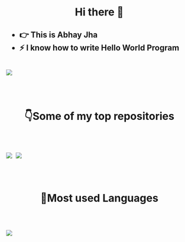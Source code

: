 <style>
    h1{
        text-align: center;
    }

    h1{
        text-align: center;
    }

    img{
        display: block;
        margin: auto;
    }

    div.repos{
        display: flex;
        column-gap: 2%;
        margin: auto;
        text-align: center;
    }
</style>

<h1> Hi there 👋 </h1>

<h2>
<ul>
<li>👉 This is Abhay Jha</li>
<li>⚡ I know how to write Hello World Program</li>
</ul>
</h2>

<br />

<a href="https://github.com/anuraghazra/github-readme-stats">
  <img src="https://github-readme-stats.vercel.app/api?username=AbhayJha24&show_icons=true&bg_color=30,e96443,904e95&text_color=fff&title_color=fff&icon_color=fff&border_radius=25&hide_border=true" />
</a>

<br />
<br />
<br />

<h1>👇Some of my top repositories</h1>

<br />
<br />
<br />

<div class="repos">

<a href="https://github.com/AbhayJha24/Food-Offers-Ordering">
  <img src="https://github-readme-stats.vercel.app/api/pin/?username=AbhayJha24&repo=Food-Offers-Ordering&show_icons=true&theme=dark&border_radius=15&hide_border=true" />
</a>

<a href="https://github.com/AbhayJha24/hill-cipher-decrypter">
  <img src="https://github-readme-stats.vercel.app/api/pin/?username=AbhayJha24&repo=hill-cipher-decrypter&show_icons=true&theme=dark&border_radius=15&hide_border=true" />
</a>

</div>

<br />
<br />
<br />

<h1>🚩Most used Languages</h1>

<br />
<br />
<br />

<img src="https://github-readme-stats.vercel.app/api/top-langs/?username=AbhayJha24&theme=cobalt&show_icons=true&border_radius=10" />

<!--
**AbhayJha24/AbhayJha24** is a ✨ _special_ ✨ repository because its `README.md` (this file) appears on your GitHub profile.

Here are some ideas to get you started:

- 🔭 I’m currently working on ...
- 🌱 I’m currently learning ...
- 👯 I’m looking to collaborate on ...
- 🤔 I’m looking for help with ...
- 💬 Ask me about ...
- 📫 How to reach me: ...
- 😄 Pronouns: ...
- ⚡ Fun fact: ...
-->